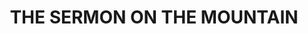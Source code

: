 ---
capo: 0
id: 0
lang: en-us
page: '291'
step: ele
subtitle: ''
tags: []
title: THE SERMON ON THE MOUNTAIN
---
